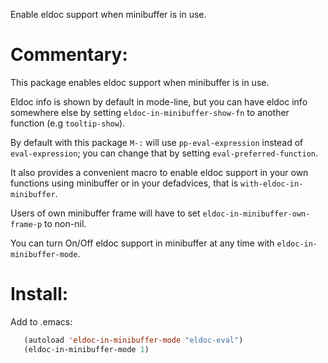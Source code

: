 Enable eldoc support when minibuffer is in use.

# Commentary:

This package enables eldoc support when minibuffer is in use.

Eldoc info is shown by default in mode-line,
but you can have eldoc info somewhere else by setting
`eldoc-in-minibuffer-show-fn` to another function (e.g `tooltip-show`).

By default with this package `M-:` will use `pp-eval-expression`
instead of `eval-expression`; you can change that by setting
`eval-preferred-function`.

It also provides a convenient macro to enable eldoc support
in your own functions using minibuffer or in your defadvices,
that is `with-eldoc-in-minibuffer`.

Users of own minibuffer frame will have to set
`eldoc-in-minibuffer-own-frame-p` to non-nil.

You can turn On/Off eldoc support in minibuffer at any time
with `eldoc-in-minibuffer-mode`.

# Install:

Add to .emacs:

```lisp
   (autoload 'eldoc-in-minibuffer-mode "eldoc-eval")
   (eldoc-in-minibuffer-mode 1)
```
